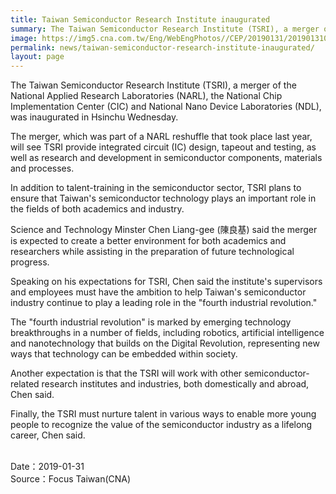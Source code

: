 ```yaml
---
title: Taiwan Semiconductor Research Institute inaugurated
summary: The Taiwan Semiconductor Research Institute (TSRI), a merger of the National Applied Research Laboratories (NARL), the National Chip Implementation Center (CIC) and National Nano Device Laboratories (NDL), was inaugurated in Hsinchu Wednesday.
image: https://img5.cna.com.tw/Eng/WebEngPhotos//CEP/20190131/201901310004t0001.jpg
permalink: news/taiwan-semiconductor-research-institute-inaugurated/
layout: page
---
```

The Taiwan Semiconductor Research Institute (TSRI), a merger of the National Applied Research Laboratories (NARL), the National Chip Implementation Center (CIC) and National Nano Device Laboratories (NDL), was inaugurated in Hsinchu Wednesday.

The merger, which was part of a NARL reshuffle that took place last year, will see TSRI provide integrated circuit (IC) design, tapeout and testing, as well as research and development in semiconductor components, materials and processes.

In addition to talent-training in the semiconductor sector, TSRI plans to ensure that Taiwan's semiconductor technology plays an important role in the fields of both academics and industry.

Science and Technology Minster Chen Liang-gee (陳良基) said the merger is expected to create a better environment for both academics and researchers while assisting in the preparation of future technological progress.

Speaking on his expectations for TSRI, Chen said the institute's supervisors and employees must have the ambition to help Taiwan's semiconductor industry continue to play a leading role in the "fourth industrial revolution."

The "fourth industrial revolution" is marked by emerging technology breakthroughs in a number of fields, including robotics, artificial intelligence and nanotechnology that builds on the Digital Revolution, representing new ways that technology can be embedded within society.

Another expectation is that the TSRI will work with other semiconductor-related research institutes and industries, both domestically and abroad, Chen said.

Finally, the TSRI must nurture talent in various ways to enable more young people to recognize the value of the semiconductor industry as a lifelong career, Chen said. 

<br/>
Date：2019-01-31
<br/>
Source：Focus Taiwan(CNA)
